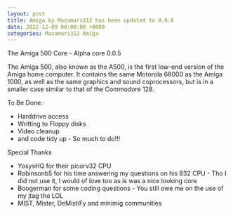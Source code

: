 ```yaml
---
layout: post
title: Amiga by Mazamars312 has been updated to 0.0.6
date: 2022-12-09 00:00:00 +0000
categories: Mazamars312 Amiga
---
```

The Amiga 500 Core - Alpha core 0.0.5

The Amiga 500, also known as the A500, is the first low-end version of the Amiga home computer. It contains the same Motorola 68000 as the Amiga 1000, as well as the same graphics and sound coprocessors, but is in a smaller case similar to that of the Commodore 128.

To Be Done:
* Harddrive access
* Writting to Floppy disks
* Video cleanup
* and code tidy up - So much to do!!!

Special Thanks
* YosysHQ for their picorv32 CPU
* Robinsonb5 for his time answering my questions on his 832 CPU - Tho I did not use it, I would of love too as is was a nice looking core
* Boogerman for some coding questions - You still owe me on the use of my jtag tho LOL
* MIST, Mister, DeMistiFy and minimig communities
